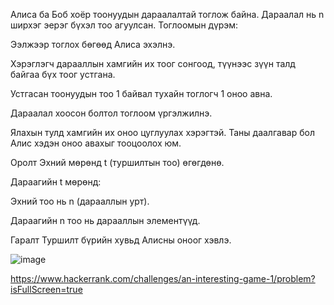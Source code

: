Алиса ба Боб хоёр тоонуудын дараалалтай тоглож байна. Дараалал нь n ширхэг эерэг бүхэл тоо агуулсан. Тоглоомын дүрэм:

Ээлжээр тоглох бөгөөд Алиса эхэлнэ.

Хэрэглэгч дарааллын хамгийн их тоог сонгоод, түүнээс зүүн талд байгаа бүх тоог устгана.

Устгасан тоонуудын тоо 1 байвал тухайн тоглогч 1 оноо авна.

Дараалал хоосон болтол тоглоом үргэлжилнэ.

Ялахын тулд хамгийн их оноо цуглуулах хэрэгтэй. Таны даалгавар бол Алис хэдэн оноо авахыг тооцоолох юм.

Оролт
Эхний мөрөнд t (туршилтын тоо) өгөгдөнө.

Дараагийн t мөрөнд:

Эхний тоо нь n (дарааллын урт).

Дараагийн n тоо нь дарааллын элементүүд.

Гаралт
Туршилт бүрийн хувьд Алисны оноог хэвлэ.



![image](https://github.com/user-attachments/assets/37722f0c-731f-4c9c-afc6-a23adc4213c4)

https://www.hackerrank.com/challenges/an-interesting-game-1/problem?isFullScreen=true
